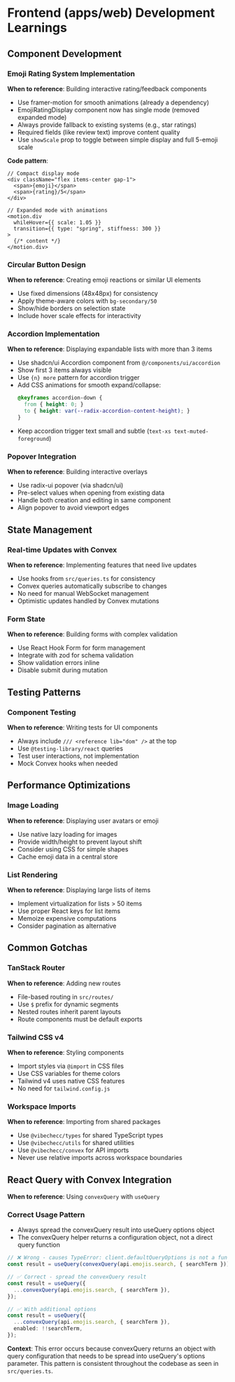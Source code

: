 # Frontend (apps/web) Development Learnings

## Component Development

### Emoji Rating System Implementation
**When to reference**: Building interactive rating/feedback components

- Use framer-motion for smooth animations (already a dependency)
- EmojiRatingDisplay component now has single mode (removed expanded mode)
- Always provide fallback to existing systems (e.g., star ratings)
- Required fields (like review text) improve content quality
- Use `showScale` prop to toggle between simple display and full 5-emoji scale

**Code pattern**:
```tsx
// Compact display mode
<div className="flex items-center gap-1">
  <span>{emoji}</span>
  <span>{rating}/5</span>
</div>

// Expanded mode with animations
<motion.div
  whileHover={{ scale: 1.05 }}
  transition={{ type: "spring", stiffness: 300 }}
>
  {/* content */}
</motion.div>
```

### Circular Button Design
**When to reference**: Creating emoji reactions or similar UI elements

- Use fixed dimensions (48x48px) for consistency
- Apply theme-aware colors with `bg-secondary/50`
- Show/hide borders on selection state
- Include hover scale effects for interactivity

### Accordion Implementation
**When to reference**: Displaying expandable lists with more than 3 items

- Use shadcn/ui Accordion component from `@/components/ui/accordion`
- Show first 3 items always visible
- Use `{n} more` pattern for accordion trigger
- Add CSS animations for smooth expand/collapse:
  ```css
  @keyframes accordion-down {
    from { height: 0; }
    to { height: var(--radix-accordion-content-height); }
  }
  ```
- Keep accordion trigger text small and subtle (`text-xs text-muted-foreground`)

### Popover Integration
**When to reference**: Building interactive overlays

- Use radix-ui popover (via shadcn/ui)
- Pre-select values when opening from existing data
- Handle both creation and editing in same component
- Align popover to avoid viewport edges

## State Management

### Real-time Updates with Convex
**When to reference**: Implementing features that need live updates

- Use hooks from `src/queries.ts` for consistency
- Convex queries automatically subscribe to changes
- No need for manual WebSocket management
- Optimistic updates handled by Convex mutations

### Form State
**When to reference**: Building forms with complex validation

- Use React Hook Form for form management
- Integrate with zod for schema validation
- Show validation errors inline
- Disable submit during mutation

## Testing Patterns

### Component Testing
**When to reference**: Writing tests for UI components

- Always include `/// <reference lib="dom" />` at the top
- Use `@testing-library/react` queries
- Test user interactions, not implementation
- Mock Convex hooks when needed

## Performance Optimizations

### Image Loading
**When to reference**: Displaying user avatars or emoji

- Use native lazy loading for images
- Provide width/height to prevent layout shift
- Consider using CSS for simple shapes
- Cache emoji data in a central store

### List Rendering
**When to reference**: Displaying large lists of items

- Implement virtualization for lists > 50 items
- Use proper React keys for list items
- Memoize expensive computations
- Consider pagination as alternative

## Common Gotchas

### TanStack Router
**When to reference**: Adding new routes

- File-based routing in `src/routes/`
- Use `$` prefix for dynamic segments
- Nested routes inherit parent layouts
- Route components must be default exports

### Tailwind CSS v4
**When to reference**: Styling components

- Import styles via `@import` in CSS files
- Use CSS variables for theme colors
- Tailwind v4 uses native CSS features
- No need for `tailwind.config.js`

### Workspace Imports
**When to reference**: Importing from shared packages

- Use `@vibechecc/types` for shared TypeScript types
- Use `@vibechecc/utils` for shared utilities
- Use `@vibechecc/convex` for API imports
- Never use relative imports across workspace boundaries

## React Query with Convex Integration
**When to reference**: Using `convexQuery` with `useQuery`

### Correct Usage Pattern
- Always spread the convexQuery result into useQuery options object
- The convexQuery helper returns a configuration object, not a direct query function

```typescript
// ❌ Wrong - causes TypeError: client.defaultQueryOptions is not a function
const result = useQuery(convexQuery(api.emojis.search, { searchTerm }));

// ✅ Correct - spread the convexQuery result
const result = useQuery({
  ...convexQuery(api.emojis.search, { searchTerm }),
});

// ✅ With additional options
const result = useQuery({
  ...convexQuery(api.emojis.search, { searchTerm }),
  enabled: !!searchTerm,
});
```

**Context**: This error occurs because convexQuery returns an object with query configuration that needs to be spread into useQuery's options parameter. This pattern is consistent throughout the codebase as seen in `src/queries.ts`.